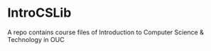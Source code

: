 # IntroCSLib
A repo contains course files of Introduction to Computer Science &amp; Technology in OUC
